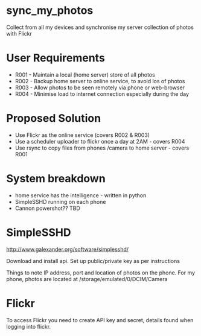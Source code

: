 # sync_my_photos
Collect from all my devices and synchronise my server collection of photos with Flickr

# User Requirements

* R001 - Maintain a local (home server) store of all photos
* R002 - Backup home server to online service, to avoid los of photos
* R003 - Allow photos to be seen remotely via phone or web-browser
* R004 - Minimise load to internet connection especially during the day

# Proposed Solution
* Use Flickr as the online service (covers R002 & R003)
* Use a scheduler uploader to flickr once a day at 2AM - covers R004
* Use rsync to copy files from phones /camera to home server - covers R001

# System breakdown
* home service has the intelligence - written in python
* SimpleSSHD running on each phone
* Cannon powershot?? TBD

# SimpleSSHD

http://www.galexander.org/software/simplesshd/

Download and install api. Set up public/private key as per instructions

Things to note IP address, port and location of photos on the phone.
For my phone, photos are located at /storage/emulated/0/DCIM/Camera

# Flickr

To access Flickr you need to create API key and secret, details found when
logging into flickr.



